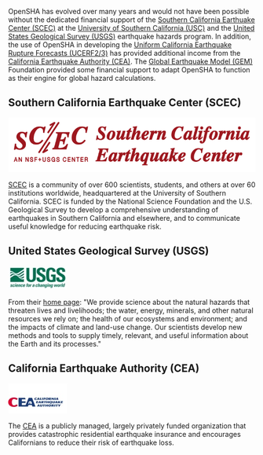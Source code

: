 OpenSHA has evolved over many years and would not have been possible without the dedicated financial support of the [Southern California Earthuake Center (SCEC)](https://www.scec.org/) at the [University of Southern California (USC)](http://www.usc.edu/) and the [United States Geological Survey (USGS)](http://earthquake.usgs.gov/) earthquake hazards program. In addition, the use of OpenSHA in developing the [Uniform California Earthquake Rupture Forecasts (UCERF2/3)](http://www.wgcep.org/) has provided additional income from the [California Earthquake Authority (CEA)](http://www.earthquakeauthority.com/). The [Global Earthquake Model (GEM)](http://www.globalquakemodel.org/) Foundation provided some financial support to adapt OpenSHA to function as their engine for global hazard calculations.

## Southern California Earthquake Center (SCEC)

![SCEC logo](resources/SCEC_Horizontal_Half_Stacked_Logo_Red.png)

[SCEC](https://www.scec.org) is a community of over 600 scientists, students, and others at over 60 institutions worldwide, headquartered at the University of Southern California. SCEC is funded by the National Science Foundation and the U.S. Geological Survey to develop a comprehensive understanding of earthquakes in Southern California and elsewhere, and to communicate useful knowledge for reducing earthquake risk.

## United States Geological Survey (USGS)

![USGS logo](resources/logo_usgs.jpg)

From their [home page](https://www.usgs.gov/): "We provide science about the natural hazards that threaten lives and livelihoods; the water, energy, minerals, and other natural resources we rely on; the health of our ecosystems and environment; and the impacts of climate and land-use change. Our scientists develop new methods and tools to supply timely, relevant, and useful information about the Earth and its processes."

## California Earthquake Authority (CEA)

![CEA logo](resources/logo_cea.jpg)

The [CEA](http://www.earthquakeauthority.com/) is a publicly managed, largely privately funded organization that provides catastrophic residential earthquake insurance and encourages Californians to reduce their risk of earthquake loss.